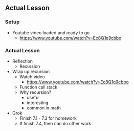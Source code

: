 ## Actual Lesson

### Setup

- Youtube video loaded and ready to go
    - https://www.youtube.com/watch?v=Ec8Q1q9cbbo

### Actual Lesson

- Reflection
    - Recursion
- Wrap up recursion
    - Watch video
        - https://www.youtube.com/watch?v=Ec8Q1q9cbbo
    - Function call stack
    - Why recursion?
        - useful
        - interesting
        - common in math
- Grok
    - Finish 7.1 - 7.3 for homework
    - If finish 7.4, then can do other work